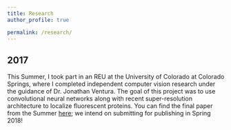 ```yaml
---
title: Research
author_profile: true

permalink: /research/
---
```

## 2017

This Summer, I took part in an REU at the University of Colorado at Colorado Springs, where I completed independent computer vision research under the guidance of Dr. Jonathan Ventura. The goal of this project was to use convolutional neural networks along with recent super-resolution architecture to localize fluorescent proteins. You can find the final paper from the Summer [here](/assets/pdfs/reu_final.pdf); we intend on submitting for publishing in Spring 2018!

